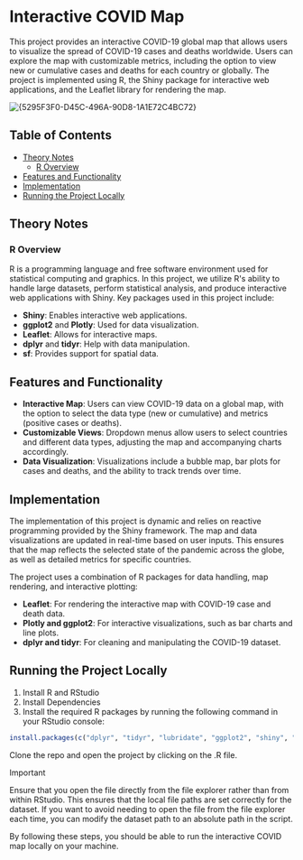 # Interactive COVID Map

This project provides an interactive COVID-19 global map that allows users to visualize the spread of COVID-19 cases and deaths worldwide. Users can explore the map with customizable metrics, including the option to view new or cumulative cases and deaths for each country or globally. The project is implemented using R, the Shiny package for interactive web applications, and the Leaflet library for rendering the map.

![{5295F3F0-D45C-496A-90D8-1A1E72C4BC72}](https://github.com/user-attachments/assets/a9092677-4d41-4366-85f1-df64cba4d1d4)

## Table of Contents
- [Theory Notes](#theory-notes)
  - [R Overview](#r-overview)
- [Features and Functionality](#features-and-functionality)
- [Implementation](#implementation)
- [Running the Project Locally](#running-the-project-locally)


## Theory Notes

### R Overview
R is a programming language and free software environment used for statistical computing and graphics. In this project, we utilize R's ability to handle large datasets, perform statistical analysis, and produce interactive web applications with Shiny. Key packages used in this project include:

- **Shiny**: Enables interactive web applications.
- **ggplot2** and **Plotly**: Used for data visualization.
- **Leaflet**: Allows for interactive maps.
- **dplyr** and **tidyr**: Help with data manipulation.
- **sf**: Provides support for spatial data.


## Features and Functionality
- **Interactive Map**: Users can view COVID-19 data on a global map, with the option to select the data type (new or cumulative) and metrics (positive cases or deaths).
- **Customizable Views**: Dropdown menus allow users to select countries and different data types, adjusting the map and accompanying charts accordingly.
- **Data Visualization**: Visualizations include a bubble map, bar plots for cases and deaths, and the ability to track trends over time.

## Implementation
The implementation of this project is dynamic and relies on reactive programming provided by the Shiny framework. The map and data visualizations are updated in real-time based on user inputs. This ensures that the map reflects the selected state of the pandemic across the globe, as well as detailed metrics for specific countries.

The project uses a combination of R packages for data handling, map rendering, and interactive plotting:
- **Leaflet**: For rendering the interactive map with COVID-19 case and death data.
- **Plotly and ggplot2**: For interactive visualizations, such as bar charts and line plots.
- **dplyr and tidyr**: For cleaning and manipulating the COVID-19 dataset.

## Running the Project Locally
  1) Install R and RStudio
  2) Install Dependencies
  3) Install the required R packages by running the following command in your RStudio console:
```r
install.packages(c("dplyr", "tidyr", "lubridate", "ggplot2", "shiny", "bslib", "leaflet", "rnaturalearth", "sf", "rnaturalearthdata", "plotly"))
```
Clone the repo and open the project by clicking on the .R file.
> [!IMPORTANT]
> Ensure that you open the file directly from the file explorer rather than from within RStudio. This ensures that the local file paths are set correctly for the dataset.
> If you want to avoid needing to open the file from the file explorer each time, you can modify the dataset path to an absolute path in the script.

By following these steps, you should be able to run the interactive COVID map locally on your machine.



